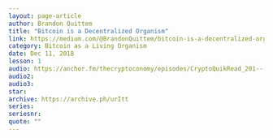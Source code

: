 ```yaml
---
layout: page-article
author: Brandon Quittem
title: "Bitcoin is a Decentralized Organism"
link: https://medium.com/@BrandonQuittem/bitcoin-is-a-decentralized-organism-mycelium-part-1-3-6ec58cdcfaa6
category: Bitcoin as a Living Organism
date: Dec 11, 2018
lesson: 1
audio: https://anchor.fm/thecryptoconomy/episodes/CryptoQuikRead_201---Bitcoin-is-a-Decentralized-Organism---Mycelium-Part-1---Brandon-Quittem-e2sarg/a-a8dkgo
audio2: 
audio3: 
star: 
archive: https://archive.ph/urItt
series: 
seriesnr: 
quote: ""
---
```

